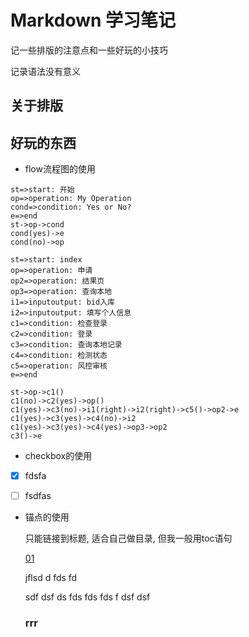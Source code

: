 

# Markdown 学习笔记

记一些排版的注意点和一些好玩的小技巧

记录语法没有意义

 

## 关于排版



## 好玩的东西

- flow流程图的使用

```flow
st=>start: 开始
op=>operation: My Operation
cond=>condition: Yes or No?
e=>end
st->op->cond
cond(yes)->e
cond(no)->op
```

```flow
st=>start: index
op=>operation: 申请
op2=>operation: 结果页
op3=>operation: 查询本地
i1=>inputoutput: bid入库
i2=>inputoutput: 填写个人信息
c1=>condition: 检查登录
c2=>condition: 登录
c3=>condition: 查询本地记录
c4=>condition: 检测状态
c5=>operation: 风控审核
e=>end

st->op->c1()
c1(no)->c2(yes)->op()
c1(yes)->c3(no)->i1(right)->i2(right)->c5()->op2->e
c1(yes)->c3(yes)->c4(no)->i2
c1(yes)->c3(yes)->c4(yes)->op3->op2
c3()->e
```



- checkbox的使用

- [x] fdsfa
- [ ] fsdfas



- 锚点的使用

  只能链接到标题, 适合自己做目录, 但我一般用toc语句

  [01](#rrr)

  jflsd
  d
  fds
  fd

  sdf
  dsf
  ds
  fds
  fds
  fds
  f
  dsf
  dsf

  ### rrr

